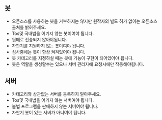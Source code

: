 ## 봇
- 오픈소스를 사용하는 봇을 거부하지는 않지만 원작자의 별도 허가 없이는 오픈소스 출처를 밝혀주세요.
- Tos및 국내법을 어기지 않는 봇이여야 됩니다.
- 뒷메로 전송되지 않아야됩니다.
- 자판기를 지원하지 않는 봇이여야 됩니다.
- 심사중에는 봇이 항상 켜져있어야 됩니다.
- 봇 카테고리를 지정하실 때는 봇에 기능이 구현이 되어있어야 됩니다.
- 봇은 역할을 생성할수는 있으나 서버 관리자에 요청시에만 작동해야됩니다.
   
## 서버
- 카테고리와 상관없는 서버를 등록하지 말아주세요.
- Tos및 국내법을 어기지 않는 서버여야 됩니다.
- 불법 프로그램을 판매하지 않는 서버여야 됩니다.
- 자판기 봇이 있는 서버가 아니여야 됩니다.
